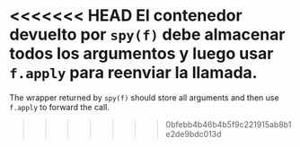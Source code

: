 <<<<<<< HEAD
El contenedor devuelto por `spy(f)` debe almacenar todos los argumentos y luego usar `f.apply` para reenviar la llamada.
=======
The wrapper returned by `spy(f)` should store all arguments and then use `f.apply` to forward the call.
>>>>>>> 0bfebb4b46b4b5f9c221915ab8b1e2de9bdc013d
